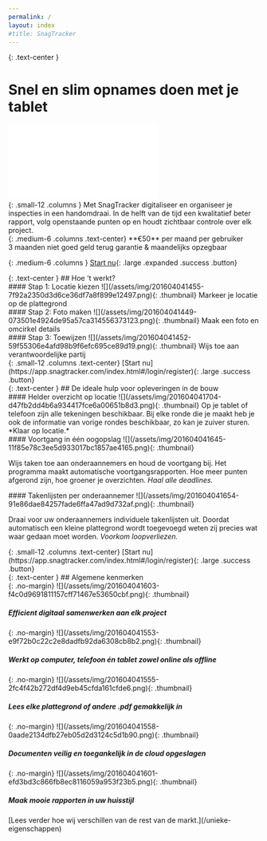 ```yaml
---
permalink: /
layout: index
#title: SnagTracker
---
```


{: .text-center }
# S<span class="show-for-medium">nel en s</span>lim opnames doen<span class="show-for-large"> met je tablet</span>

<div class="flex-video widescreen">
  <iframe src="//player.vimeo.com/video/112169918" wmode="opaque" frameborder="0" webkitallowfullscreen mozallowfullscreen allowfullscreen></iframe>
</div>

<div class="row">
{: .small-12 .columns }
Met SnagTracker digitaliseer en organiseer je inspecties in een handomdraai. In de helft van de tijd een kwalitatief beter rapport, volg openstaande punten op en houdt zichtbaar controle over elk project.
</div>

<div class="row">
{: .medium-6 .columns .text-center}
**&euro;50** per maand per gebruiker
<span class="show-for-medium"><br/>3 maanden niet goed geld terug garantie</span>
<span class="show-for-large">&amp; maandelijks opzegbaar</span>

{: .medium-6 .columns }
[Start nu](https://app.snagtracker.com/index.html#/login/register){: .large .expanded .success .button}
</div>

<div class="callout secondary">
{: .text-center }
## Hoe 't werkt?

<div class="row medium-up-3">
  <div class="column">
#### <span class="hide-for-medium-only">Stap </span>1: Locatie kiezen
![](/assets/img/201604041455-7f92a2350d3d6ce36df7a8f899e12497.png){: .thumbnail}
Markeer je locatie op de plattegrond
  </div>

  <div class="column">
#### <span class="hide-for-medium-only">Stap </span>2: Foto maken
![](/assets/img/201604041449-073501e4924de95a57ca314556373123.png){: .thumbnail}
Maak een foto en omcirkel details
  </div>

  <div class="column">
#### <span class="hide-for-medium-only">Stap </span>3: Toewijzen
![](/assets/img/201604041452-59f55306e4afd98b9f6efc695ce89d19.png){: .thumbnail}
Wijs toe aan verantwoordelijke partij
  </div>
</div>
</div>


<div class="row">
{: .small-12 .columns .text-center}
[Start nu](https://app.snagtracker.com/index.html#/login/register){: .large .success .button}
</div>


<div class="callout secondary">
{: .text-center }
## De ideale hulp voor opleveringen in de bouw

<div class="row medium-up-3">
  <div class="column">
#### Helder overzicht op locatie
![](/assets/img/201604041704-d47fb2dd4b6a934417fce6a00651b8d3.png){: .thumbnail}
Op je tablet of telefoon zijn alle tekeningen beschikbaar. Bij elke ronde die je maakt heb je ook de informatie van vorige rondes beschikbaar, zo kan je zuiver sturen. *Klaar op locatie.*
  </div>

  <div class="column">
#### Voortgang in één oogopslag
![](/assets/img/201604041645-11f85e78c3ee5d933017bc1857ae4165.png){: .thumbnail}

Wijs taken toe aan onderaannemers en houd de voortgang bij. Het programma maakt automatische voortgangsrapporten. Hoe meer punten afgerond zijn, hoe groener je overzichten. *Haal alle deadlines.*
  </div>

  <div class="column">
#### Takenlijsten per onderaannemer
![](/assets/img/201604041654-91e86dae84257fade6ffa47ad9d732af.png){: .thumbnail}

Draai voor uw onderaannemers individuele takenlijsten uit. Doordat automatisch een kleine plattegrond wordt toegevoegd weten zij precies wat waar gedaan moet worden. *Voorkom loopverliezen.*
  </div>
</div>
</div>


<div class="row">
{: .small-12 .columns .text-center}
[Start nu](https://app.snagtracker.com/index.html#/login/register){: .large .success .button}
</div>


<div class="callout secondary">
{: .text-center }
## Algemene kenmerken

<div class="row medium-up-3 large-up-5">
  <div class="column">
{: .no-margin}
![](/assets/img/201604041603-f4c0d9691811157cff71467e53650cbf.png){: .thumbnail}

##### Efficient digitaal samenwerken aan elk project<small></small>

  </div>

  <div class="column">
{: .no-margin}
![](/assets/img/201604041553-e9f72b0c22c2e8dadfb92da6308cb8b2.png){: .thumbnail}

##### Werkt op computer, telefoon &eacute;n tablet zowel online als offline
  </div>

  <div class="column">
{: .no-margin}
![](/assets/img/201604041555-2fc4f42b272df4d9eb45cfda161cfde6.png){: .thumbnail}

##### Lees elke plattegrond of andere .pdf gemakkelijk in
  </div>

  <div class="column">
{: .no-margin}
![](/assets/img/201604041558-0aade2134dfb27eb05d2d3124c5d1b90.png){: .thumbnail}

##### Documenten veilig en toegankelijk in de cloud opgeslagen
  </div>

  <div class="column">
{: .no-margin}
![](/assets/img/201604041601-efd3bd3c866fb8ec8116059a953f23b5.png){: .thumbnail}

##### Maak mooie rapporten in uw huisstijl
  </div>
</div>

<div class="row column text-center">
[Lees verder hoe wij verschillen van de rest van de markt.](/unieke-eigenschappen)
</div>
</div>